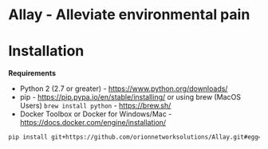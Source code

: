 # Allay - Alleviate environmental pain

# Installation
**Requirements**
- Python 2 (2.7 or greater) - https://www.python.org/downloads/
- pip - https://pip.pypa.io/en/stable/installing/ or using brew (MacOS Users) `brew install python` - https://brew.sh/
- Docker Toolbox or Docker for Windows/Mac - https://docs.docker.com/engine/installation/

```bash
pip install git+https://github.com/orionnetworksolutions/Allay.git#egg=allay
```
